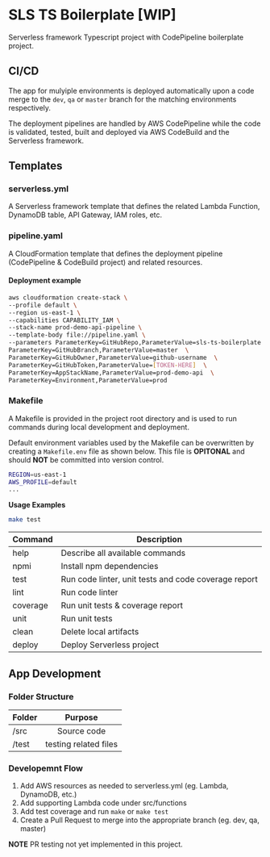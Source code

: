 # SLS TS Boilerplate [WIP]

Serverless framework Typescript project with CodePipeline boilerplate project.

## CI/CD

The app for mulyiple environments is deployed automatically upon a code merge to the `dev`, `qa` or `master` branch for the matching environments respectively.

The deployment pipelines are handled by AWS CodePipeline while the code is validated, tested, built and deployed
via AWS CodeBuild and the Serverless framework.

## Templates

### serverless.yml
A Serverless framework template that defines the related Lambda Function, DynamoDB table, API Gateway, IAM roles, etc.

### pipeline.yaml
A CloudFormation template that defines the deployment pipeline (CodePipeline & CodeBuild project) and related resources.

#### Deployment example

```bash
aws cloudformation create-stack \
--profile default \
--region us-east-1 \
--capabilities CAPABILITY_IAM \
--stack-name prod-demo-api-pipeline \
--template-body file://pipeline.yaml \
--parameters ParameterKey=GitHubRepo,ParameterValue=sls-ts-boilerplate  \
ParameterKey=GitHubBranch,ParameterValue=master  \
ParameterKey=GitHubOwner,ParameterValue=github-username  \
ParameterKey=GitHubToken,ParameterValue=[TOKEN-HERE]  \
ParameterKey=AppStackName,ParameterValue=prod-demo-api  \
ParameterKey=Environment,ParameterValue=prod
```

### Makefile
A Makefile is provided in the project root directory and is used to run commands during local development and deployment.

Default environment variables used by the Makefile can be overwritten by creating a `Makefile.env` file as shown below. This file is **OPITONAL** and should **NOT** be committed into version control.

```bash
REGION=us-east-1
AWS_PROFILE=default
...
```

**Usage Examples**
```bash
make test
```

| Command   | Description |
| --------- | ----------- |
| help      | Describe all available commands |
| npmi   | Install npm dependencies |
| test      | Run code linter, unit tests and code coverage report |
| lint      | Run code linter |
| coverage  | Run unit tests & coverage report |
| unit      | Run unit tests |
| clean     | Delete local artifacts |
| deploy     | Deploy Serverless project |


## App Development

### Folder Structure

| Folder        | Purpose       |
| ------------- |:-------------:|
|/src | Source code |
|/test | testing related files |

### Developemnt Flow
1. Add AWS resources as needed to serverless.yml (eg. Lambda, DynamoDB, etc.)
2. Add supporting Lambda code under src/functions
3. Add test coverage and run `make` or `make test`
4. Create a Pull Request to merge into the appropriate branch (eg. dev, qa, master)

**NOTE** PR testing not yet implemented in this project.